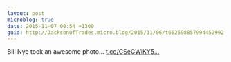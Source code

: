 ```yaml
---
layout: post
microblog: true
date: 2015-11-07 00:54 +1300
guid: http://JacksonOfTrades.micro.blog/2015/11/06/t662598857994452992.html
---
```

Bill Nye took an awesome photo... [t.co/CSeCWiKY5...](https://t.co/CSeCWiKY5R)
